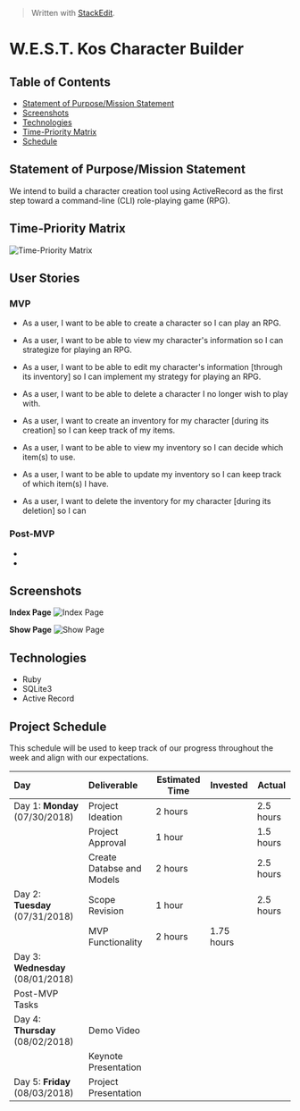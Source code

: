 ﻿  

> Written with [StackEdit](https://stackedit.io/).
# **W.E.S.T. Kos Character Builder**

## Table of Contents
- [Statement of Purpose/Mission Statement](#purpose)
- [Screenshots](#screenshots)
- [Technologies](#technologies)
- [Time-Priority Matrix](#matrix)
- [Schedule](#schedule)


## Statement of Purpose/Mission Statement <a id="purpose"></a>
We intend to build a character creation tool using ActiveRecord as the first step toward a command-line (CLI) role-playing game (RPG).

## Time-Priority Matrix <a id="matrix"></a>
![Time-Priority Matrix](https://github.com/Tokuhisa1/west-kos-character-builder/blob/dev/CAM00188.jpg?raw=true)

## User Stories
### MVP
- As a user, I want to be able to create a character so I can play an RPG.
- As a user, I want to be able to view my character's information so I can strategize for playing an RPG.
- As a user, I want to be able to edit my character's information [through its inventory] so I can implement my strategy for playing an RPG.
- As a user, I want to be able to delete a character I no longer wish to play with.

- As a user, I want to create an inventory for my character [during its creation] so I can keep track of my items.
- As a user, I want to be able to view my inventory so  I can decide which item(s) to use.
- As a user, I want to be able to update my inventory so I can keep track of which item(s) I have.
- As a user, I want to delete the inventory for my character [during its deletion] so I can

### Post-MVP
-
-

## Screenshots <a id="screenshot"></a>
**Index Page**
![Index Page]()

**Show Page**
![Show Page]()

## Technologies <a id="technologies"></a>
 - Ruby
 - SQLite3
 - Active Record

## Project Schedule <a id="schedule"></a>

This schedule will be used to keep track of our progress throughout the week and align with our expectations.  

| Day                                | Deliverable | Estimated Time | Invested | Actual  |
|:-----------------------------------|:------------|---------------|---------|------ |
| Day 1: **Monday** (07/30/2018)    | Project Ideation        | 2 hours | | 2.5 hours |
|                                   | Project Approval        | 1 hour  | | 1.5 hours |
|                             | Create Databse and Models        | 2 hours | | 2.5 hours |
| Day 2: **Tuesday** (07/31/2018)    | Scope Revision                       | 1 hour  | | 2.5 hours |
|                                   | MVP Functionality         | 2 hours | 1.75 hours | |
| Day 3: **Wednesday** (08/01/2018)   |         |  | |  |
| Post-MVP Tasks        |         |  |  | |
| Day 4: **Thursday** (08/02/2018) | Demo Video           |  |  | |
|                                  | Keynote Presentation            |  |  | |
| Day 5: **Friday** (08/03/2018)  | Project Presentation                 |  |         | |

